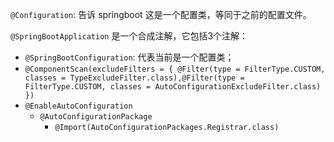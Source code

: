 
`@Configuration`: 告诉 springboot 这是一个配置类，等同于之前的配置文件。

`@SpringBootApplication` 是一个合成注解，它包括3个注解：
- `@SpringBootConfiguration`: 代表当前是一个配置类；
- `@ComponentScan(excludeFilters = { @Filter(type = FilterType.CUSTOM, classes = TypeExcludeFilter.class),@Filter(type = FilterType.CUSTOM, classes = AutoConfigurationExcludeFilter.class) })`
- `@EnableAutoConfiguration`
    - `@AutoConfigurationPackage`
        - `@Import(AutoConfigurationPackages.Registrar.class)`
